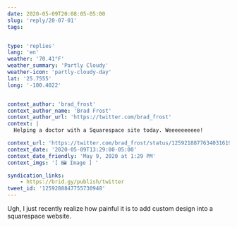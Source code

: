 ```yaml
---
date: 2020-05-09T20:08:05-05:00
slug: 'reply/20-07-01'
tags:


type: 'replies'
lang: 'en'
weather: '70.41°F'
weather_summary: 'Partly Cloudy'
weather-icon: 'partly-cloudy-day'
lat: '25.7555'
long: '-100.4022'


context_author: 'brad_frost'
context_author_name: 'Brad Frost'
context_author_url: 'https://twitter.com/brad_frost'
context: |
  Helping a doctor with a Squarespace site today. Weeeeeeeeee!‪

context_url: 'https://twitter.com/brad_frost/status/1259218877634031619?s=12'
context_date: '2020-05-09T13:29:00-05:00'
context_date_friendly: 'May 9, 2020 at 1:29 PM'
context_imgs: '[ 🖼 Image ] '

syndication_links:
    - https://brid.gy/publish/twitter
tweet_id: '1259288847755730948'
---
```

Ugh, I just recently realize how painful it is to add custom design into a squarespace website.